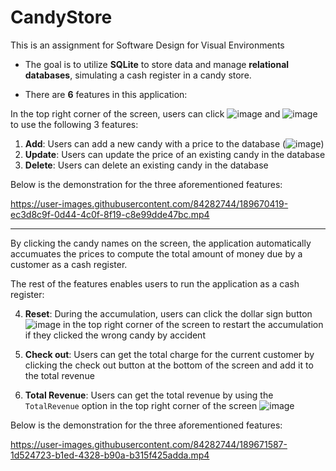# CandyStore

This is an assignment for Software Design for Visual Environments 

* The goal is to utilize **SQLite** to store data and manage **relational databases**, simulating a cash register in a candy store.



* There are **6** features in this application:



In the top right corner of the screen, users can click ![image](https://user-images.githubusercontent.com/84282744/189679876-c2521ae6-cb09-4bf5-8aac-7d7307437ce7.png)
 and ![image](https://user-images.githubusercontent.com/84282744/189675743-5567e4f2-d38b-4ad3-97fa-f24986d73c3e.png) to use the following 3 features:

1. **Add**: Users can add a new candy with a price to the database  (![image](https://user-images.githubusercontent.com/84282744/189679987-2b727ac8-7d39-4eaa-91f5-e60b589eb834.png))
2. **Update**: Users can update the price of an existing candy in the database
3. **Delete**:  Users can delete an existing candy in the database

Below is the demonstration for the three aforementioned features:


https://user-images.githubusercontent.com/84282744/189670419-ec3d8c9f-0d44-4c0f-8f19-c8e99dde47bc.mp4



---

By clicking the candy names on the screen, the application automatically accumuates the prices to compute the total amount of money due by a customer as a cash register. 

The rest of the features enables users to run the application as a cash register: 

4. **Reset**: During the accumulation, users can click the dollar sign button ![image](https://user-images.githubusercontent.com/84282744/189680752-98ae091c-65b7-4cad-8bda-83234e02282a.png)
 in the top right corner of the screen to restart the accumulation if they clicked the wrong candy by accident

5. **Check out**: Users can get the total charge for the current customer by clicking the check out button at the bottom of the screen and add it to the total revenue

6. **Total Revenue**: Users can get the total revenue by using the `TotalRevenue` option in the top right corner of the screen ![image](https://user-images.githubusercontent.com/84282744/189675743-5567e4f2-d38b-4ad3-97fa-f24986d73c3e.png) 

Below is the demonstration for the three aforementioned features:

https://user-images.githubusercontent.com/84282744/189671587-1d524723-b1ed-4328-b90a-b315f425adda.mp4

